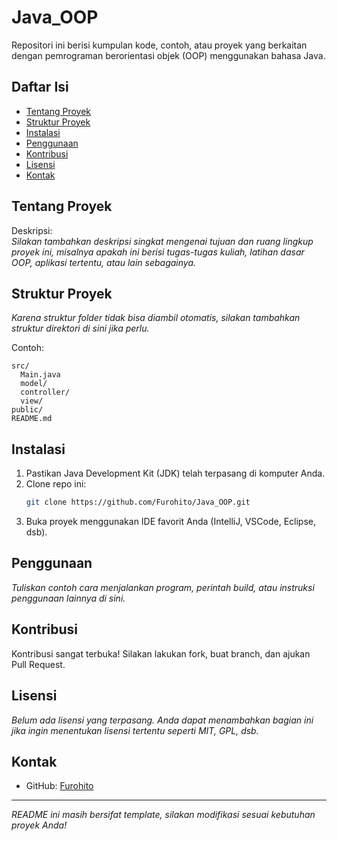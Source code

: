 # Java_OOP

Repositori ini berisi kumpulan kode, contoh, atau proyek yang berkaitan dengan pemrograman berorientasi objek (OOP) menggunakan bahasa Java.

## Daftar Isi

- [Tentang Proyek](#tentang-proyek)
- [Struktur Proyek](#struktur-proyek)
- [Instalasi](#instalasi)
- [Penggunaan](#penggunaan)
- [Kontribusi](#kontribusi)
- [Lisensi](#lisensi)
- [Kontak](#kontak)

## Tentang Proyek

Deskripsi:  
*Silakan tambahkan deskripsi singkat mengenai tujuan dan ruang lingkup proyek ini, misalnya apakah ini berisi tugas-tugas kuliah, latihan dasar OOP, aplikasi tertentu, atau lain sebagainya.*

## Struktur Proyek

*Karena struktur folder tidak bisa diambil otomatis, silakan tambahkan struktur direktori di sini jika perlu.*

Contoh:
```
src/
  Main.java
  model/
  controller/
  view/
public/
README.md
```

## Instalasi

1. Pastikan Java Development Kit (JDK) telah terpasang di komputer Anda.
2. Clone repo ini:
   ```bash
   git clone https://github.com/Furohito/Java_OOP.git
   ```
3. Buka proyek menggunakan IDE favorit Anda (IntelliJ, VSCode, Eclipse, dsb).

## Penggunaan

*Tuliskan contoh cara menjalankan program, perintah build, atau instruksi penggunaan lainnya di sini.*

## Kontribusi

Kontribusi sangat terbuka! Silakan lakukan fork, buat branch, dan ajukan Pull Request.

## Lisensi

*Belum ada lisensi yang terpasang. Anda dapat menambahkan bagian ini jika ingin menentukan lisensi tertentu seperti MIT, GPL, dsb.*

## Kontak

- GitHub: [Furohito](https://github.com/Furohito)

---
*README ini masih bersifat template, silakan modifikasi sesuai kebutuhan proyek Anda!*
